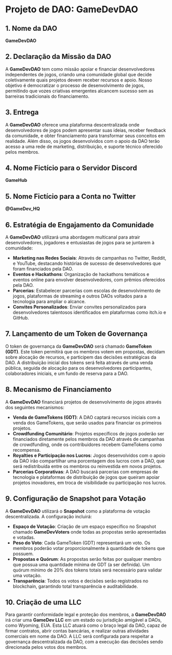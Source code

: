 # Projeto de DAO: GameDevDAO

## 1. Nome da DAO
**GameDevDAO**

## 2. Declaração da Missão da DAO
A **GameDevDAO** tem como missão apoiar e financiar desenvolvedores independentes de jogos, criando uma comunidade global que decide coletivamente quais projetos devem receber recursos e apoio. Nosso objetivo é democratizar o processo de desenvolvimento de jogos, permitindo que vozes criativas emergentes alcancem sucesso sem as barreiras tradicionais do financiamento.

## 3. Entrega
A **GameDevDAO** oferece uma plataforma descentralizada onde desenvolvedores de jogos podem apresentar suas ideias, receber feedback da comunidade, e obter financiamento para transformar seus conceitos em realidade. Além disso, os jogos desenvolvidos com o apoio da DAO terão acesso a uma rede de marketing, distribuição, e suporte técnico oferecido pelos membros.

## 4. Nome Fictício para o Servidor Discord
**GameHub**

## 5. Nome Fictício para a Conta no Twitter
**@GameDev_HQ**

## 6. Estratégia de Engajamento da Comunidade
A **GameDevDAO** utilizará uma abordagem multicanal para atrair desenvolvedores, jogadores e entusiastas de jogos para se juntarem à comunidade:

- **Marketing nas Redes Sociais**: Através de campanhas no Twitter, Reddit, e YouTube, destacando histórias de sucesso de desenvolvedores que foram financiados pela DAO.
- **Eventos e Hackathons**: Organização de hackathons temáticos e eventos online para envolver desenvolvedores, com prêmios oferecidos pela DAO.
- **Parcerias**: Estabelecer parcerias com escolas de desenvolvimento de jogos, plataformas de streaming e outros DAOs voltados para a tecnologia para ampliar o alcance.
- **Convites Personalizados**: Enviar convites personalizados para desenvolvedores talentosos identificados em plataformas como itch.io e GitHub.

## 7. Lançamento de um Token de Governança
O token de governança da **GameDevDAO** será chamado **GameToken (GDT)**. Este token permitirá que os membros votem em propostas, decidam sobre alocação de recursos, e participem das decisões estratégicas da DAO. A distribuição inicial dos tokens será feita através de uma venda pública, seguida de alocação para os desenvolvedores participantes, colaboradores iniciais, e um fundo de reserva para a DAO.

## 8. Mecanismo de Financiamento
A **GameDevDAO** financiará projetos de desenvolvimento de jogos através dos seguintes mecanismos:

- **Venda de GameTokens (GDT)**: A DAO captará recursos iniciais com a venda dos GameTokens, que serão usados para financiar os primeiros projetos.
- **Crowdfunding Comunitário**: Projetos específicos de jogos poderão ser financiados diretamente pelos membros da DAO através de campanhas de crowdfunding, onde os contribuidores recebem GameTokens como recompensa.
- **Royalties e Participação nos Lucros**: Jogos desenvolvidos com o apoio da DAO irão compartilhar uma porcentagem dos lucros com a DAO, que será redistribuída entre os membros ou reinvestida em novos projetos.
- **Parcerias Corporativas**: A DAO buscará parcerias com empresas de tecnologia e plataformas de distribuição de jogos que queiram apoiar projetos inovadores, em troca de visibilidade ou participação nos lucros.

## 9. Configuração de Snapshot para Votação
A **GameDevDAO** utilizará o **Snapshot** como a plataforma de votação descentralizada. A configuração incluirá:

- **Espaço de Votação**: Criação de um espaço específico no Snapshot chamado **GameDevVoters** onde todas as propostas serão apresentadas e votadas.
- **Peso do Voto**: Cada GameToken (GDT) representará um voto. Os membros poderão votar proporcionalmente à quantidade de tokens que possuem.
- **Propostas e Quórum**: As propostas serão feitas por qualquer membro que possua uma quantidade mínima de GDT (a ser definida). Um quórum mínimo de 20% dos tokens totais será necessário para validar uma votação.
- **Transparência**: Todos os votos e decisões serão registrados no blockchain, garantindo total transparência e auditabilidade.

## 10. Criação de uma LLC
Para garantir conformidade legal e proteção dos membros, a **GameDevDAO** irá criar uma **GameDev LLC** em um estado ou jurisdição amigável a DAOs, como Wyoming, EUA. Esta LLC atuará como o braço legal da DAO, capaz de firmar contratos, abrir contas bancárias, e realizar outras atividades comerciais em nome da DAO. A LLC será configurada para respeitar a governança descentralizada da DAO, com a execução das decisões sendo direcionada pelos votos dos membros.
